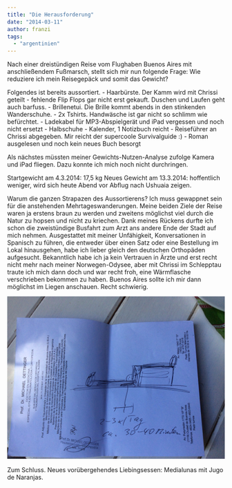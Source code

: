 ```yaml
---
title: "Die Herausforderung"
date: "2014-03-11"
author: franzi
tags: 
  - "argentinien"
---
```


Nach einer dreistündigen Reise vom Flughaben Buenos Aires mit anschließendem Fußmarsch, stellt sich mir nun folgende Frage: Wie reduziere ich mein Reisegepäck und somit das Gewicht?

Folgendes ist bereits aussortiert. - Haarbürste. Der Kamm wird mit Chrissi geteilt - fehlende Flip Flops gar nicht erst gekauft. Duschen und Laufen geht auch barfuss. - Brillenetui. Die Brille kommt abends in den stinkenden Wanderschuhe. - 2x Tshirts. Handwäsche ist gar nicht so schlimm wie befürchtet. - Ladekabel für MP3-Abspielgerät und iPad vergessen und noch nicht ersetzt - Halbschuhe - Kalender, 1 Notizbuch reicht - Reiseführer an Chrissi abgegeben. Mir reicht der supercoole Survivalguide :) - Roman ausgelesen und noch kein neues Buch besorgt

Als nächstes müssten meiner Gewichts-Nutzen-Analyse zufolge Kamera und iPad fliegen. Dazu konnte ich mich noch nicht durchringen.

Startgewicht am 4.3.2014: 17,5 kg Neues Gewicht am 13.3.2014: hoffentlich weniger, wird sich heute Abend vor Abflug nach Ushuaia zeigen.

Warum die ganzen Strapazen des Aussortierens? Ich muss gewappnet sein für die anstehenden Mehrtageswanderungen. Meine beiden Ziele der Reise waren ja erstens braun zu werden und zweitens möglichst viel durch die Natur zu hopsen und nicht zu kriechen. Dank meines Rückens durfte ich schon die zweistündige Busfahrt zum Arzt ans andere Ende der Stadt auf mich nehmen. Ausgestattet mit meiner Unfähigkeit, Konversationen in Spanisch zu führen, die entweder über einen Satz oder eine Bestellung im Lokal hinausgehen, habe ich lieber gleich den deutschen Orthopäden aufgesucht. Bekanntlich habe ich ja kein Vertrauen in Ärzte und erst recht nicht mehr nach meiner Norwegen-Odysee, aber mit Chrissi im Schlepptau traute ich mich dann doch und war recht froh, eine Wärmflasche verschrieben bekommen zu haben. Buenos Aires sollte ich mir dann möglichst im Liegen anschauen. Recht schwierig.  
  
![20140312-134159.jpg](/images/2014/20140312-134159.jpg)

Zum Schluss. Neues vorübergehendes Liebingsessen: Medialunas mit Jugo de Naranjas.
